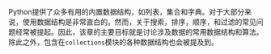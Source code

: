 Python提供了众多有用的内置数据结构，如列表，集合和字典。对于大部分来说，使用数据结构是非常直白的。然而，关于搜索，排序，顺序，和过滤的常见问题经常被提起。因此，该章的主要目标就是讨论涉及数据的常用数据结构和算法。除此之外，包含在`collections`模块的各种数据结构也会被提及到。